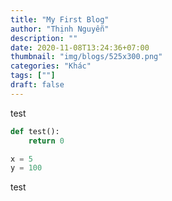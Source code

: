 ```yaml
---
title: "My First Blog"
author: "Thịnh Nguyễn"
description: ""
date: 2020-11-08T13:24:36+07:00
thumbnail: "img/blogs/525x300.png"
categories: "Khác"
tags: [""]
draft: false
---
```


test

```python
def test():
    return 0

x = 5
y = 100
```

test

